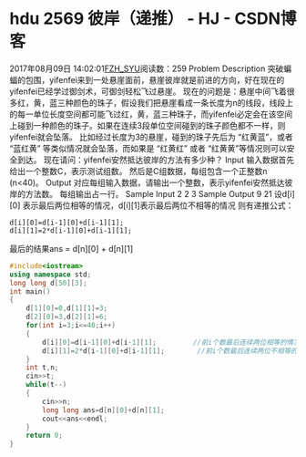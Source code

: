 # hdu  2569 彼岸（递推） - HJ - CSDN博客
2017年08月09日 14:02:01[FZH_SYU](https://me.csdn.net/feizaoSYUACM)阅读数：259
Problem Description 
突破蝙蝠的包围，yifenfei来到一处悬崖面前，悬崖彼岸就是前进的方向，好在现在的yifenfei已经学过御剑术，可御剑轻松飞过悬崖。 
现在的问题是：悬崖中间飞着很多红，黄，蓝三种颜色的珠子，假设我们把悬崖看成一条长度为n的线段，线段上的每一单位长度空间都可能飞过红，黄，蓝三种珠子，而yifenfei必定会在该空间上碰到一种颜色的珠子。如果在连续3段单位空间碰到的珠子颜色都不一样，则yifenfei就会坠落。 
比如经过长度为3的悬崖，碰到的珠子先后为 “红黄蓝”，或者 “蓝红黄” 等类似情况就会坠落，而如果是 “红黄红” 或者 “红黄黄”等情况则可以安全到达。 
现在请问：yifenfei安然抵达彼岸的方法有多少种？
Input 
输入数据首先给出一个整数C，表示测试组数。 
然后是C组数据，每组包含一个正整数n (n<40)。
Output 
对应每组输入数据，请输出一个整数，表示yifenfei安然抵达彼岸的方法数。 
每组输出占一行。
Sample Input
2 
2 
3
Sample Output
9 
21
设d[i][0] 表示最后两位相等的情况，d[i][1]表示最后两位不相等的情况
则有递推公式：
```
d[i][0]=d[i-1][0]+d[i-1][1];        
d[i][1]=2*d[i-1][0]+d[i-1][1];
```
最后的结果ans = d[n][0] + d[n][1] 
```cpp
#include<iostream>
using namespace std;
long long d[50][3];
int main()
{
    d[1][0]=0,d[1][1]=3;
    d[2][0]=3,d[2][1]=6;
    for(int i=3;i<=40;i++)
    {
        d[i][0]=d[i-1][0]+d[i-1][1];         //前i个数最后连续两位相等的情况 
        d[i][1]=2*d[i-1][0]+d[i-1][1];        //前i个数最后连续两位不相等的情况 
    }
    int t,n;
    cin>>t;
    while(t--)
    {
        cin>>n;
        long long ans=d[n][0]+d[n][1];
        cout<<ans<<endl; 
    }
    return 0;
}
```
